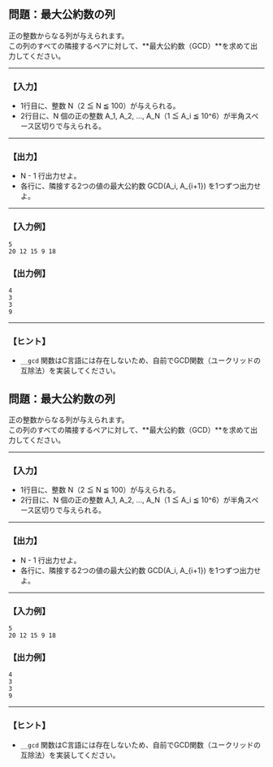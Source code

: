 ## 問題：最大公約数の列

正の整数からなる列が与えられます。  
この列のすべての隣接するペアに対して、**最大公約数（GCD）**を求めて出力してください。

---

### 【入力】

- 1行目に、整数 N（2 ≦ N ≦ 100）が与えられる。
- 2行目に、N 個の正の整数 A_1, A_2, ..., A_N（1 ≦ A_i ≦ 10^6）が半角スペース区切りで与えられる。

---

### 【出力】

- N - 1 行出力せよ。
- 各行に、隣接する2つの値の最大公約数 GCD(A_i, A_{i+1}) を1つずつ出力せよ。

---

### 【入力例】

```
5
20 12 15 9 18
```

### 【出力例】

```
4
3
3
9
```

---

### 【ヒント】

- `__gcd` 関数はC言語には存在しないため、自前でGCD関数（ユークリッドの互除法）を実装してください。

## 問題：最大公約数の列

正の整数からなる列が与えられます。  
この列のすべての隣接するペアに対して、**最大公約数（GCD）**を求めて出力してください。

---

### 【入力】

- 1行目に、整数 N（2 ≦ N ≦ 100）が与えられる。
- 2行目に、N 個の正の整数 A_1, A_2, ..., A_N（1 ≦ A_i ≦ 10^6）が半角スペース区切りで与えられる。

---

### 【出力】

- N - 1 行出力せよ。
- 各行に、隣接する2つの値の最大公約数 GCD(A_i, A_{i+1}) を1つずつ出力せよ。

---

### 【入力例】

```
5
20 12 15 9 18
```

### 【出力例】

```
4
3
3
9
```

---

### 【ヒント】

- `__gcd` 関数はC言語には存在しないため、自前でGCD関数（ユークリッドの互除法）を実装してください。


